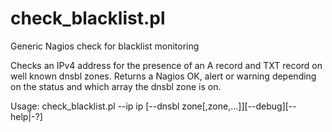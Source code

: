 check_blacklist.pl
==================

Generic Nagios check for blacklist monitoring

Checks an IPv4 address for the presence of an A record and TXT record on well known dnsbl zones. 
Returns a Nagios OK, alert or warning depending on the status and which array the dnsbl zone is on.

Usage: check_blacklist.pl --ip ip [--dnsbl zone[,zone,...]][--debug][--help|-?]
